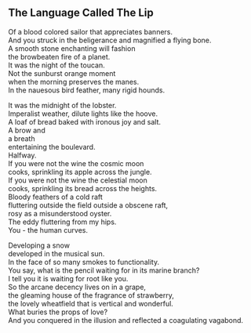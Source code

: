 The Language Called The Lip
---------------------------
Of a blood colored sailor that appreciates banners.  
And you struck in the beligerance and magnified a flying bone.  
A smooth stone enchanting will fashion  
the browbeaten fire of a planet.  
It was the night of the toucan.  
Not the sunburst orange moment  
when the morning preserves the manes.  
In the nauesous bird feather, many rigid hounds.  
  
It was the midnight of the lobster.  
Imperalist weather, dilute lights like the hoove.  
A loaf of bread baked with ironous joy and salt.  
A brow and  
a breath  
entertaining the boulevard.  
Halfway.  
If you were not the wine the cosmic moon  
cooks, sprinkling its apple across the jungle.  
If you were not the wine the celestial moon  
cooks, sprinkling its bread across the heights.  
Bloody feathers of a cold raft  
fluttering outside the field outside a obscene raft,  
rosy as a misunderstood oyster.  
The eddy fluttering from my hips.  
You - the human curves.  
  
Developing a snow  
developed in the musical sun.  
In the face of so many smokes to functionality.  
You say, what is the pencil waiting for in its marine branch?  
I tell you it is waiting for root like you.  
So the arcane decency lives on in a grape,  
the gleaming house of the fragrance of strawberry,  
the lovely wheatfield that is vertical and wonderful.  
What buries the props of love?  
And you conquered in the illusion and reflected a coagulating vagabond.  

